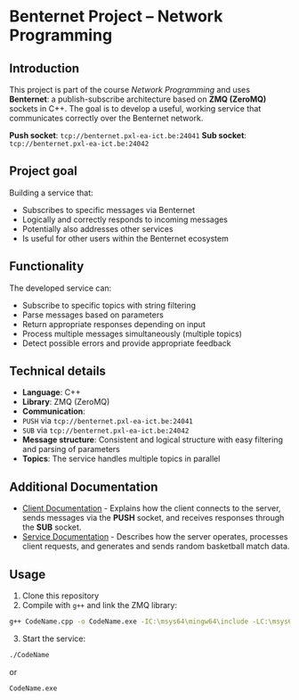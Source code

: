 # Benternet Project – Network Programming

## Introduction

This project is part of the course *Network Programming* and uses **Benternet**: a publish-subscribe architecture based on **ZMQ (ZeroMQ)** sockets in C++. The goal is to develop a useful, working service that communicates correctly over the Benternet network.

**Push socket**: `tcp://benternet.pxl-ea-ict.be:24041`
**Sub socket**: `tcp://benternet.pxl-ea-ict.be:24042`

## Project goal

Building a service that:
- Subscribes to specific messages via Benternet
- Logically and correctly responds to incoming messages
- Potentially also addresses other services
- Is useful for other users within the Benternet ecosystem

## Functionality

The developed service can:
- Subscribe to specific topics with string filtering
- Parse messages based on parameters
- Return appropriate responses depending on input
- Process multiple messages simultaneously (multiple topics)
- Detect possible errors and provide appropriate feedback

## Technical details

- **Language**: C++
- **Library**: ZMQ (ZeroMQ)
- **Communication**: 
- `PUSH` via `tcp://benternet.pxl-ea-ict.be:24041` 
- `SUB` via `tcp://benternet.pxl-ea-ict.be:24042`
- **Message structure**: Consistent and logical structure with easy filtering and parsing of parameters
- **Topics**: The service handles multiple topics in parallel

## Additional Documentation

- [Client Documentation](./Client.md) - Explains how the client connects to the server, sends messages via the **PUSH** socket, and receives responses through the **SUB** socket.
- [Service Documentation](./Service.md) - Describes how the server operates, processes client requests, and generates and sends random basketball match data.


## Usage

1. Clone this repository
2. Compile with `g++` and link the ZMQ library:
```bash
g++ CodeName.cpp -o CodeName.exe -IC:\msys64\mingw64\include -LC:\msys64\mingw64\lib -lzmq
```
3. Start the service:
```bash
./CodeName
```

or

```bash
CodeName.exe
